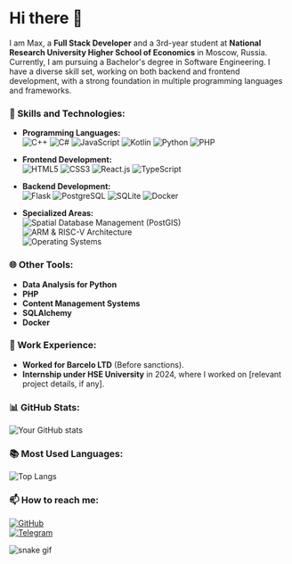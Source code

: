 # Hi there 👋

I am Max, a **Full Stack Developer** and a 3rd-year student at **National Research University Higher School of Economics** in Moscow, Russia. Currently, I am pursuing a Bachelor's degree in Software Engineering. I have a diverse skill set, working on both backend and frontend development, with a strong foundation in multiple programming languages and frameworks.

### 🔧 Skills and Technologies:
- **Programming Languages:**  
  ![C++](https://img.shields.io/badge/C++-00599C?style=for-the-badge&logo=cplusplus&logoColor=white) 
  ![C#](https://img.shields.io/badge/C%23-239120?style=for-the-badge&logo=c-sharp&logoColor=white) 
  ![JavaScript](https://img.shields.io/badge/JavaScript-F7DF1E?style=for-the-badge&logo=javascript&logoColor=black) 
  ![Kotlin](https://img.shields.io/badge/Kotlin-0095D5?style=for-the-badge&logo=kotlin&logoColor=white) 
  ![Python](https://img.shields.io/badge/Python-3776AB?style=for-the-badge&logo=python&logoColor=white)
  ![PHP](https://img.shields.io/badge/PHP-777BB4?style=for-the-badge&logo=php&logoColor=white)

- **Frontend Development:**  
  ![HTML5](https://img.shields.io/badge/HTML5-E34F26?style=for-the-badge&logo=html5&logoColor=white) 
  ![CSS3](https://img.shields.io/badge/CSS3-1572B6?style=for-the-badge&logo=css3&logoColor=white) 
  ![React.js](https://img.shields.io/badge/React-20232A?style=for-the-badge&logo=react&logoColor=61DAFB) 
  ![TypeScript](https://img.shields.io/badge/TypeScript-007ACC?style=for-the-badge&logo=typescript&logoColor=white)

- **Backend Development:**  
  ![Flask](https://img.shields.io/badge/Flask-000000?style=for-the-badge&logo=flask&logoColor=white) 
  ![PostgreSQL](https://img.shields.io/badge/PostgreSQL-316192?style=for-the-badge&logo=postgresql&logoColor=white) 
  ![SQLite](https://img.shields.io/badge/SQLite-003B57?style=for-the-badge&logo=sqlite&logoColor=white) 
  ![Docker](https://img.shields.io/badge/Docker-2496ED?style=for-the-badge&logo=docker&logoColor=white)

- **Specialized Areas:**  
  ![Spatial Database Management (PostGIS)](https://img.shields.io/badge/PostGIS-0064a5?style=for-the-badge&logo=postgresql&logoColor=white) 
  ![ARM & RISC-V Architecture](https://img.shields.io/badge/ARM-RISC--V-3776AB?style=for-the-badge&logo=riscv)  
  ![Operating Systems](https://img.shields.io/badge/OS-Operating%20Systems-blue?style=for-the-badge)

### 🌐 Other Tools:
- **Data Analysis for Python**
- **PHP**
- **Content Management Systems**
- **SQLAlchemy**
- **Docker**

### 🏢 Work Experience:
- **Worked for Barcelo LTD** (Before sanctions).
- **Internship under HSE University** in 2024, where I worked on [relevant project details, if any].

### 📊 GitHub Stats:
![Your GitHub stats](https://github-readme-stats.vercel.app/api?username=Kxrma47&show_icons=true&theme=dark)

### 📚 Most Used Languages:
![Top Langs](https://github-readme-stats.vercel.app/api/top-langs/?username=Kxrma47&layout=compact&theme=dark&langs_count=10)

### 📫 How to reach me:
[![GitHub](https://img.shields.io/badge/GitHub-black?style=flat-square&logo=github)](https://github.com/Kxrma47)  
[![Telegram](https://img.shields.io/badge/Telegram-2CA5E0?style=flat-square&logo=telegram&logoColor=white)](https://t.me/wadupdog)

![snake gif](https://github.com/Kxrma47/Kxrma47/blob/output/github-contribution-grid-snake.svg)

